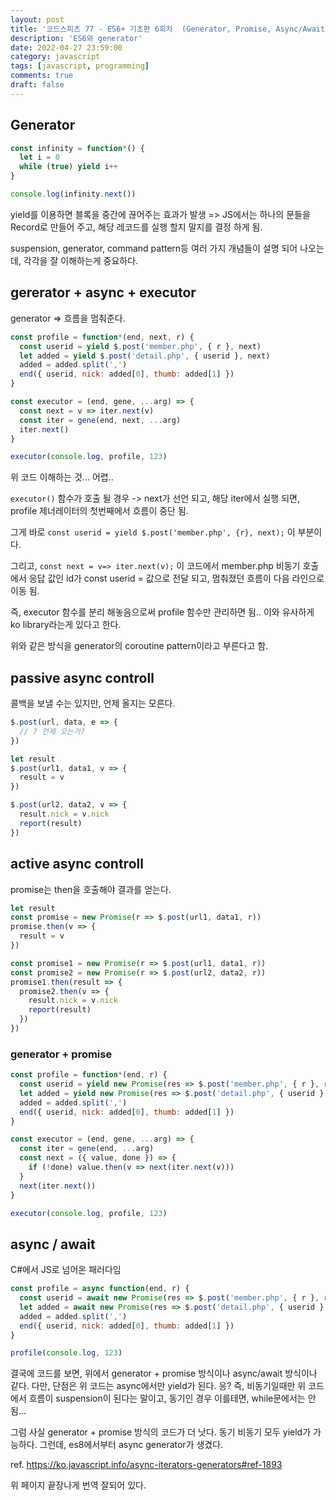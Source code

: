 ```yaml
---
layout: post
title: '코드스피츠 77 - ES6+ 기초편 6회차  (Generator, Promise, Async/Await)'
description: 'ES6와 generator'
date: 2022-04-27 23:59:00
category: javascript
tags: [javascript, programming]
comments: true
draft: false
---
```


## Generator

```js
const infinity = function*() {
  let i = 0
  while (true) yield i++
}

console.log(infinity.next())
```

yield를 이용하면 블록을 중간에 끊어주는 효과가 발생 => JS에서는 하나의 문들을 Record로 만들어 주고, 해당 레코드를 실행 할지 말지를 결정 하게 됨.

suspension, generator, command pattern등 여러 가지 개념들이 설명 되어 나오는데, 각각을 잘 이해하는게 중요하다.

## gererator + async + executor

generator => 흐름을 멈춰준다.

```js
const profile = function*(end, next, r) {
  const userid = yield $.post('member.php', { r }, next)
  let added = yield $.post('detail.php', { userid }, next)
  added = added.split(',')
  end({ userid, nick: added[0], thumb: added[1] })
}

const executor = (end, gene, ...arg) => {
  const next = v => iter.next(v)
  const iter = gene(end, next, ...arg)
  iter.next()
}

executor(console.log, profile, 123)
```

위 코드 이해하는 것... 어렵..

`executor()` 함수가 호출 될 경우 -> next가 선언 되고, 해당 iter에서 실행 되면, profile 제너레이터의 첫번째에서 흐름이 중단 됨.

그게 바로 `const userid = yield $.post('member.php', {r}, next);` 이 부분이다.

그리고, `const next = v=> iter.next(v);` 이 코드에서 member.php 비동기 호출에서 응답 값인 id가 const userid = 값으로 전달 되고, 멈춰졌던 흐름이 다음 라인으로 이동 됨.

즉, executor 함수를 분리 해놓음으로써 profile 함수만 관리하면 됨.. 이와 유사하게 ko library라는게 있다고 한다.

위와 같은 방식을 generator의 coroutine pattern이라고 부른다고 함.

## passive async controll

콜백을 보낼 수는 있지만, 언제 올지는 모른다.

```js
$.post(url, data, e => {
  // ? 언제 오는가?
})
```

```js
let result
$.post(url1, data1, v => {
  result = v
})

$.post(url2, data2, v => {
  result.nick = v.nick
  report(result)
})
```

## active async controll

promise는 then을 호출해야 결과를 얻는다.

```js
let result
const promise = new Promise(r => $.post(url1, data1, r))
promise.then(v => {
  result = v
})

const promise1 = new Promise(r => $.post(url1, data1, r))
const promise2 = new Promise(r => $.post(url2, data2, r))
promise1.then(result => {
  promise2.then(v => {
    result.nick = v.nick
    report(result)
  })
})
```

### generator + promise

```js
const profile = function*(end, r) {
  const userid = yield new Promise(res => $.post('member.php', { r }, res))
  let added = yield new Promise(res => $.post('detail.php', { userid }, res))
  added = added.split(',')
  end({ userid, nick: added[0], thumb: added[1] })
}

const executor = (end, gene, ...arg) => {
  const iter = gene(end, ...arg)
  const next = ({ value, done }) => {
    if (!done) value.then(v => next(iter.next(v)))
  }
  next(iter.next())
}

executor(console.log, profile, 123)
```

## async / await

C#에서 JS로 넘어온 패러다임

```js
const profile = async function(end, r) {
  const userid = await new Promise(res => $.post('member.php', { r }, res))
  let added = await new Promise(res => $.post('detail.php', { userid }, res))
  added = added.split(',')
  end({ userid, nick: added[0], thumb: added[1] })
}

profile(console.log, 123)
```

결국에 코드를 보면, 위에서 generator + promise 방식이나 async/await 방식이나 같다. 다만, 단점은 위 코드는 async에서만 yield가 된다. 응? 즉, 비동기일때만 위 코드에서 흐름이 suspension이 된다는 말이고, 동기인 경우 이를테면, while문에서는 안됨...

그럼 사실 generator + promise 방식의 코드가 더 낫다. 동기 비동기 모두 yield가 가능하다. 그런데, es8에서부터 async generator가 생겼다.

ref. https://ko.javascript.info/async-iterators-generators#ref-1893

위 페이지 끝장나게 번역 잘되어 있다.
